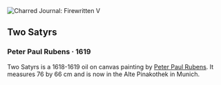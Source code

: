 <div class="artwork-of-the-day">
  <div class="container">
    <div class="img-wrapper">
      <img
        src="https://uploads5.wikiart.org/00380/images/peter-paul-rubens/1-two-satyrs-peter-paul-rubens.jpg!Large.jpg"
        alt="Charred Journal: Firewritten V" />
    </div>
    <div class="artwork-detail">
      <div class="artwork-origin"> 
        <h2 class="artwork-name">Two Satyrs</h2>
        <h3 class="artist">
          Peter Paul Rubens
                    ·  1619
        </h3>
      </div>
      <p class="description">
        <span class="artwork-description-text ng-binding" ng-bind-html="viewModel.ArtworkOfTheDay.Description | unsafe">Two Satyrs is a 1618-1619 oil on canvas painting by <a target="_blank" href="/en/peter-paul-rubens">Peter Paul Rubens</a>. It measures 76 by 66 cm and is now in the Alte Pinakothek in Munich.</span>
                        <div class="text-shadow-container ng-hide" ng-show="showShadow"></div>
      </p>
    </div>
  </div>

</div>
